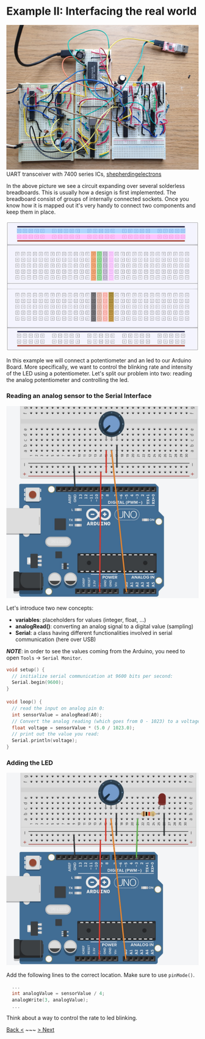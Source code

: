 # Example II: Interfacing the real world
![](/media/breadboard_shepherdingelectrons_uart.jpg)UART transceiver with 7400 series ICs, 
[shepherdingelectrons](https://shepherdingelectrons.blogspot.com/2020/07/uart-transceiver-for-breadboard-computer.html)

In the above picture we see a circuit expanding over several solderless breadboards. This is usually how a design is first implemented. The breadboard consist of groups of internally connected sockets. Once you know how it is mapped out it's very handy to connect two components and keep them in place.

![](/media/breadboard.jpg)

In this example we will connect a potentiometer and an led to our Arduino Board. More specifically, we want to control the blinking rate and intensity of the LED using a potentiometer. Let's split our problem into two: reading the analog potentiometer and controlling the led.

### Reading an analog sensor to the Serial Interface
![](/media/poti.jpg)

Let's introduce two new concepts: 
- __variables__: placeholders for values (integer, float, ...)
- __analogRead()__: converting an analog signal to a digital value (sampling)
- __Serial__: a class having different functionalities involved in serial communication (here over USB)

___NOTE___: in order to see the values coming from the Arduino, you need to open `Tools` -> `Serial Monitor`.

```C++
void setup() {
  // initialize serial communication at 9600 bits per second:
  Serial.begin(9600);
}

void loop() {
  // read the input on analog pin 0:
  int sensorValue = analogRead(A0);
  // Convert the analog reading (which goes from 0 - 1023) to a voltage (0 - 5V):
  float voltage = sensorValue * (5.0 / 1023.0);
  // print out the value you read:
  Serial.println(voltage);
}
```

### Adding the LED
![](/media/poti_led.jpg)

Add the following lines to the correct location. Make sure to use `pinMode()`.
```C++
  ...
  int analogValue = sensorValue / 4;
  analogWrite(3, analogValue);
  ...
```
Think about a way to control the rate to led blinking.

[Back <](2_arduino_ide.md) ~~~ [> Next](4_prototype.md)